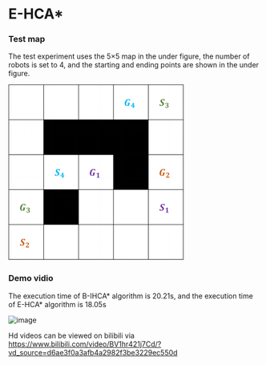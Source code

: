 # E-HCA*

### Test map
The test experiment uses the 5×5 map in the under figure, the number of robots is set to 4, and the starting and ending points are shown in the under figure.

![image](https://github.com/JianB-W/E-HCA-/blob/main/Demo(1).png)

### Demo vidio
The execution time of B-IHCA* algorithm is 20.21s, and the execution time of E-HCA* algorithm is 18.05s

![image](https://github.com/JianB-W/E-HCA-/blob/main/Demo_video.gif)

Hd videos can be viewed on bilibili via https://www.bilibili.com/video/BV1hr421j7Cd/?vd_source=d6ae3f0a3afb4a2982f3be3229ec550d
